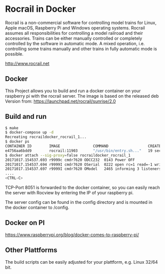 # Rocrail in Docker

Rocrail is a non-commercial software for controlling model trains for Linux,
Apple macOS, Raspberry Pi and Windows operating systems. Rocrail assumes all
responsibilities for controlling a model railroad and their accessories.
Trains can be either manually controlled or completely controlled by the
software in automatic mode. A mixed operation, i.e. controlling some trains
manually and other trains in fully automatic mode is possible.

http://www.rocrail.net

## Docker

This Project allows you to build and run a docker container on your raspberry pi
with the rocrail server. The image is based on the released deb Version from:
https://launchpad.net/rocrail/sunrise/2.0

## Build and run
```bash
$ make
$ docker-compose up -d
Recreating rocraildocker_rocrail_1...
$ docker ps
CONTAINER ID        IMAGE               COMMAND                  CREATED             STATUS              PORTS                    NAMES
e4756aa6bdd9        rocrail:11903       "/usr/bin/entry.sh..."   19 seconds ago      Up 16 seconds       0.0.0.0:8051->8051/tcp   rocraildocker_rocrail_1
$ docker attach --sig-proxy=false rocraildocker_rocrail_1
20171017.154537.693 r9999c cmdr7620 ODCC232  0143 Power OFF
20171017.154537.694 r9999I cmdr7620 OSerial  0222 open rc=1 read=-1 write=-1 [1] [Operation not permitted]
20171017.154537.697 r9999I cmdr7620 OModel   2465 informing 3 listeners of a system event name=sys val=stop...
....
<CTRL-C>
```

TCP-Port 8051 is forwarded to the docker container, so you can easily reach
the server with Rocview by entering the IP of your raspberry pi.

The server config can be found in the config directory and is mounted
in the docker container to /config.

## Docker on PI

https://www.raspberrypi.org/blog/docker-comes-to-raspberry-pi/

## Other Plattforms

The build scripts can be easily adjusted for your plattform, e.g. Linux 32/64 bit.
